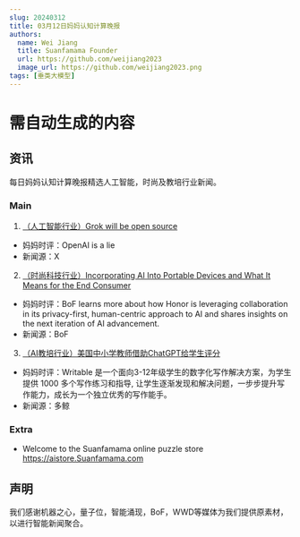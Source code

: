 ```yaml
---
slug: 20240312
title: 03月12日妈妈认知计算晚报
authors:
  name: Wei Jiang
  title: Suanfamama Founder
  url: https://github.com/weijiang2023
  image_url: https://github.com/weijiang2023.png
tags: [垂类大模型]
---
```


# 需自动生成的内容
## 资讯
每日妈妈认知计算晚报精选人工智能，时尚及教培行业新闻。

### Main

1. [（人工智能行业）Grok will be open source](https://twitter.com/elonmusk/status/1767108624038449405?s=20)
* 妈妈时评：OpenAI is a lie
* 新闻源：X

2. [（时尚科技行业）Incorporating AI Into Portable Devices and What It Means for the End Consumer](https://www.businessoffashion.com/articles/technology/incorporating-ai-into-portable-devices-and-what-it-means-for-end-consumer-honor-porsche-magic-rsr-mobile-collaboration-data-security-in-the-age-of-artificial-intelligence/)
* 妈妈时评：BoF learns more about how Honor is leveraging collaboration in its privacy-first, human-centric approach to AI and shares insights on the next iteration of AI advancement.
* 新闻源：BoF

3. [（AI教培行业）美国中小学教师借助ChatGPT给学生评分](https://mp.weixin.qq.com/s/hIDoGZ7JofJ0if9XTQL-zQ)
* 妈妈时评：Writable 是一个面向3-12年级学生的数字化写作解决方案，为学生提供 1000 多个写作练习和指导, 让学生逐渐发现和解决问题，一步步提升写作能力，成长为一个独立优秀的写作能手。
* 新闻源：多鲸

### Extra
* Welcome to the Suanfamama online puzzle store https://aistore.Suanfamama.com

## 声明

我们感谢机器之心，量子位，智能涌现，BoF，WWD等媒体为我们提供原素材，以进行智能新闻聚合。